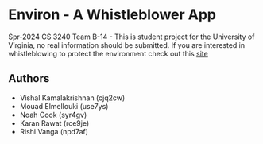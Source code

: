 # Environ - A Whistleblower App
Spr-2024 CS 3240 Team B-14 - This is student project for the University of Virginia, no real information should be submitted. If you are interested in whistleblowing to protect the environment check out this <a href='https://www.epaoig.gov/'>site</a>
## Authors
* Vishal Kamalakrishnan (cjq2cw)
* Mouad Elmellouki (use7ys)
* Noah Cook (syr4gv)
* Karan Rawat (rce9je)
* Rishi Vanga (npd7af) 
